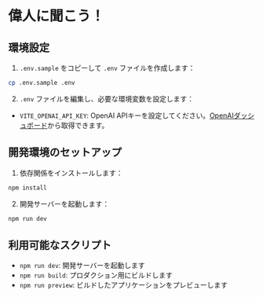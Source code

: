 # 偉人に聞こう！

## 環境設定

1. `.env.sample` をコピーして `.env` ファイルを作成します：

```bash
cp .env.sample .env
```


2. `.env` ファイルを編集し、必要な環境変数を設定します：
- `VITE_OPENAI_API_KEY`: OpenAI APIキーを設定してください。[OpenAIダッシュボード](https://platform.openai.com/account/api-keys)から取得できます。

## 開発環境のセットアップ

1. 依存関係をインストールします：

```bash
npm install
```

2. 開発サーバーを起動します：

```bash
npm run dev
```


## 利用可能なスクリプト

- `npm run dev`: 開発サーバーを起動します
- `npm run build`: プロダクション用にビルドします
- `npm run preview`: ビルドしたアプリケーションをプレビューします